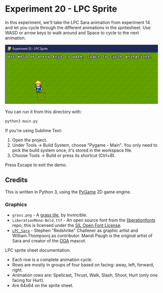 # Experiment 20 - LPC Sprite

In this experiment, we'll take the LPC Sara animation from experiment 14 and
let you cycle through the different animations in the spritesheet. Use WASD or
arrow keys to walk around and Space to cycle to the next animation.

![Experiment 20 - Animated Sprite](experiment-20.png)

You can run it from this directory with:

```sh
python3 main.py
```

If you're using Sublime Text:

1. Open the project.
1. Under Tools -> Build System, choose "Pygame - Main". You only need to pick
   the build system once, it's stored in the workspace file.
1. Choose Tools -> Build or press its shortcut (Ctrl+B).

Press Escape to exit the demo.

## Credits

This is written in Python 3, using the [PyGame](https://www.pygame.org/news) 2D
game engine.

### Graphics

* `grass.png` - A
  [grass tile](https://opengameart.org/content/grass-tiles-0), by Invincible.
* `LiberationMono-Bold.ttf` - An open source font from the
  [liberationfonts](https://github.com/liberationfonts/liberation-fonts) repo;
  this is licensed under the
  [SIL Open Font License](https://github.com/liberationfonts/liberation-fonts/blob/master/LICENSE).
* [`LPC_Sara`](https://opengameart.org/content/lpc-sara) - Stephen "Redshrike"
  Challener as graphic artist and William.Thompsonj as contributor. Mandi Paugh
  is the original artist of Sara and creator of the
  [OGA](https://opengameart.org/) mascot.

LPC sprite sheet documentation:

* Each row is a complete animation cycle.
* Rows are mostly in groups of four based on facing: away, left, forward, right.
* Animation rows are: Spellcast, Thrust, Walk, Slash, Shoot, Hurt (only one
  facing for Hurt).
* Are 64x64 on the sprite sheet.

